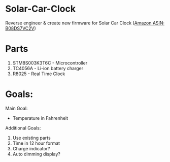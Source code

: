 # Solar-Car-Clock
Reverse engineer &amp; create new firmware for Solar Car Clock ([Amazon ASIN: B08DS7VC2V](https://www.amazon.com/dp/B08DS7VC2V/ref=cm_sw_r_tw_dp_Eeg.Fb7FGQ8ZX?_encoding=UTF8&psc=1))

# Parts
1. STM8S003K3T6C - Microcontroller
2. TC4056A - Li-ion battery charger
3. R8025 - Real Time Clock

# Goals:
Main Goal:
* Temperature in Fahrenheit 

Additional Goals:
1. Use existing parts
2. Time in 12 hour format
3. Charge indicator?
4. Auto dimming display?